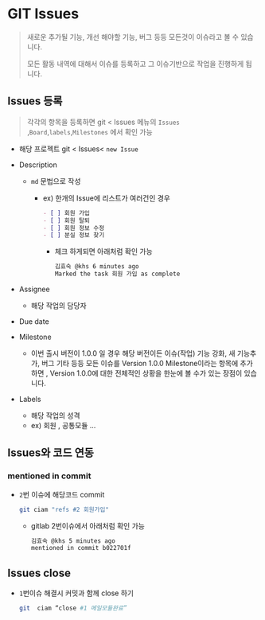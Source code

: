 # GIT Issues 

> 새로운 추가될 기능, 개선 해야할 기능, 버그 등등 모든것이 이슈라고 볼 수 있습니다. 
>
> 모든 활동 내역에 대해서 이슈를 등록하고 그 이슈기반으로 작업을 진행하게 됩니다.



## Issues  등록

> 각각의 항목을 등록하면 git < Issues 메뉴의 `Issues `,`Board`,`labels`,`Milestones` 에서 확인 가능

* 해당 프로젝트 git < Issues<  `new Issue`

* Description 

  * `md` 문법으로 작성 

    * ex)  한개의 Issue에 리스트가 여러건인 경우

      ```markdown
      - [ ] 회원 가입
      - [ ] 회원 탈퇴
      - [ ] 회원 정보 수정
      - [ ] 분실 정보 찾기
      ```

      * 체크 하게되면 아래처럼 확인 가능

        ```markdown
        김효숙 @khs 6 minutes ago
        Marked the task 회원 가입 as complete
        ```

* Assignee 

  * 해당 작업의 담당자

* Due date

* Milestone

  * 이번 출시 버전이 1.0.0 일 경우 해당 버전이든 이슈(작업) 기능 강화, 새 기능추가, 버그 기타 등등 모든 이슈를 Version 1.0.0 Milestone이라는 항목에 추가하면 , Version 1.0.0에 대한 전체적인 상황을 한눈에 볼 수가 있는 장점이 있습니다.

* Labels

  * 해당 작업의 성격
  * ex) 회원 , 공통모듈 ... 



## 

## Issues와  코드 연동

### mentioned in commit

* `2`번 이슈에 해당코드 commit 

  ```bash
  git ciam "refs #2 회원가입"
  ```

  * gitlab 2번이슈에서 아래처럼 확인 가능

    ```bash
    김효숙 @khs 5 minutes ago
    mentioned in commit b022701f
    ```


## Issues  close

* `1`번이슈 해결시 커밋과 함께 close 하기 

  ```bash
  git  ciam “close #1 메일모듈완료” 
  ```